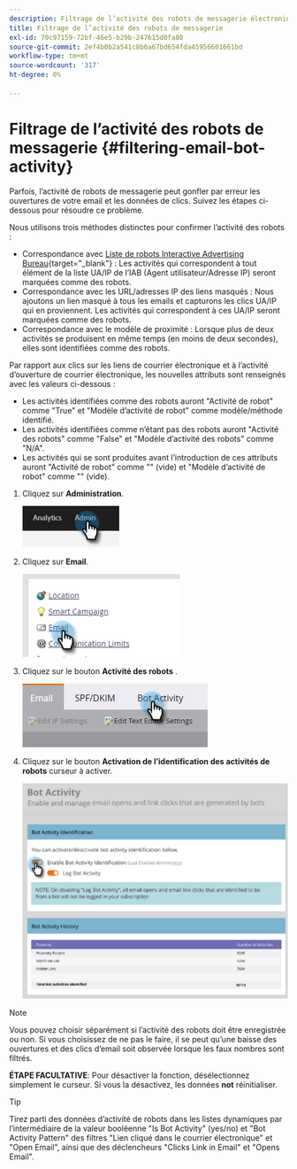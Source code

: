 ```yaml
---
description: Filtrage de l’activité des robots de messagerie électronique - Documents Marketo - Documentation du produit
title: Filtrage de l’activité des robots de messagerie
exl-id: 70c97159-72bf-46e5-b29b-247615d0fa80
source-git-commit: 2ef4b0b2a541c8b6a67bd654fda45956601661bd
workflow-type: tm+mt
source-wordcount: '317'
ht-degree: 0%

---
```


# Filtrage de l’activité des robots de messagerie {#filtering-email-bot-activity}

Parfois, l’activité de robots de messagerie peut gonfler par erreur les ouvertures de votre email et les données de clics. Suivez les étapes ci-dessous pour résoudre ce problème.

Nous utilisons trois méthodes distinctes pour confirmer l’activité des robots :

* Correspondance avec [Liste de robots Interactive Advertising Bureau](https://www.iab.com/guidelines/iab-abc-international-spiders-bots-list/){target=&quot;_blank&quot;} : Les activités qui correspondent à tout élément de la liste UA/IP de l’IAB (Agent utilisateur/Adresse IP) seront marquées comme des robots.
* Correspondance avec les URL/adresses IP des liens masqués : Nous ajoutons un lien masqué à tous les emails et capturons les clics UA/IP qui en proviennent. Les activités qui correspondent à ces UA/IP seront marquées comme des robots.
* Correspondance avec le modèle de proximité : Lorsque plus de deux activités se produisent en même temps (en moins de deux secondes), elles sont identifiées comme des robots.

Par rapport aux clics sur les liens de courrier électronique et à l’activité d’ouverture de courrier électronique, les nouvelles attributs sont renseignés avec les valeurs ci-dessous :

* Les activités identifiées comme des robots auront &quot;Activité de robot&quot; comme &quot;True&quot; et &quot;Modèle d’activité de robot&quot; comme modèle/méthode identifié.
* Les activités identifiées comme n’étant pas des robots auront &quot;Activité des robots&quot; comme &quot;False&quot; et &quot;Modèle d’activité des robots&quot; comme &quot;N/A&quot;.
* Les activités qui se sont produites avant l’introduction de ces attributs auront &quot;Activité de robot&quot; comme &quot;&quot; (vide) et &quot;Modèle d’activité de robot&quot; comme &quot;&quot; (vide).

1. Cliquez sur **Administration**.

   ![](assets/filtering-email-bot-activity-1.png)

1. Cliquez sur **Email**.

   ![](assets/filtering-email-bot-activity-2.png)

1. Cliquez sur le bouton **Activité des robots** .

   ![](assets/filtering-email-bot-activity-3.png)

1. Cliquez sur le bouton **Activation de l’identification des activités de robots** curseur à activer.

   ![](assets/filtering-email-bot-activity-4.png)

>[!NOTE]
>
>Vous pouvez choisir séparément si l’activité des robots doit être enregistrée ou non. Si vous choisissez de ne pas le faire, il se peut qu’une baisse des ouvertures et des clics d’email soit observée lorsque les faux nombres sont filtrés.

**ÉTAPE FACULTATIVE**: Pour désactiver la fonction, désélectionnez simplement le curseur. Si vous la désactivez, les données **not** réinitialiser.

>[!TIP]
>
>Tirez parti des données d’activité de robots dans les listes dynamiques par l’intermédiaire de la valeur booléenne &quot;Is Bot Activity&quot; (yes/no) et &quot;Bot Activity Pattern&quot; des filtres &quot;Lien cliqué dans le courrier électronique&quot; et &quot;Open Email&quot;, ainsi que des déclencheurs &quot;Clicks Link in Email&quot; et &quot;Opens Email&quot;.
